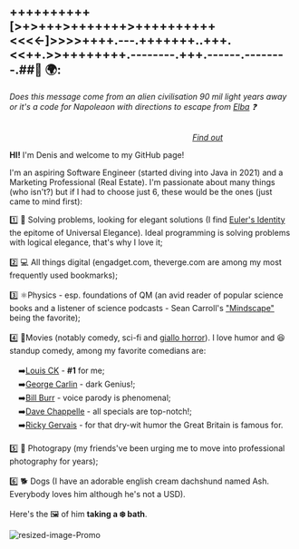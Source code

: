 ## ++++++++++[>+>+++>+++++++>++++++++++<<<<-]>>>>++++.---.+++++++..+++.<<++.>>++++++++.--------.+++.------.--------.##👋 🌍: 

*Does this message come from an alien civilisation 90 mil light years away or it's a code for Napoleaon with directions to escape from [Elba](https://www.history.com/news/elba-exile-napoleon-escape)&nbsp;:question:* <br> 

&nbsp;&nbsp;&nbsp;&nbsp;&nbsp;&nbsp;&nbsp;&nbsp;&nbsp;&nbsp;
&nbsp;&nbsp;&nbsp;&nbsp;&nbsp;&nbsp;&nbsp;&nbsp;&nbsp;&nbsp;
&nbsp;&nbsp;&nbsp;&nbsp;&nbsp;&nbsp;&nbsp;&nbsp;&nbsp;&nbsp;
&nbsp;&nbsp;&nbsp;&nbsp;&nbsp;&nbsp;&nbsp;&nbsp;&nbsp;&nbsp;
&nbsp;&nbsp;&nbsp;&nbsp;&nbsp;&nbsp;&nbsp;&nbsp;&nbsp;&nbsp;
&nbsp;&nbsp;&nbsp;&nbsp;&nbsp;&nbsp;&nbsp;&nbsp;&nbsp;&nbsp;
&nbsp;&nbsp;&nbsp;&nbsp;&nbsp;&nbsp;&nbsp;&nbsp;&nbsp;&nbsp;
&nbsp;&nbsp;&nbsp;&nbsp;&nbsp;&nbsp;&nbsp;&nbsp;&nbsp;&nbsp;
&nbsp;&nbsp;&nbsp;&nbsp;&nbsp;&nbsp;&nbsp;&nbsp;&nbsp;&nbsp;
&nbsp;&nbsp;&nbsp;&nbsp;&nbsp;&nbsp;&nbsp;&nbsp;&nbsp;&nbsp;
&nbsp;&nbsp;&nbsp;&nbsp;&nbsp;&nbsp;&nbsp;&nbsp;&nbsp;&nbsp;
&nbsp;&nbsp;&nbsp;&nbsp;&nbsp;&nbsp;&nbsp;&nbsp;&nbsp;&nbsp;
&nbsp;&nbsp;&nbsp;&nbsp;&nbsp;&nbsp;&nbsp;&nbsp;&nbsp;&nbsp;
&nbsp;&nbsp;&nbsp;&nbsp;&nbsp;&nbsp;&nbsp;&nbsp;&nbsp;&nbsp;
&nbsp;&nbsp;&nbsp;&nbsp;&nbsp;&nbsp;&nbsp;&nbsp;&nbsp;&nbsp;
&nbsp;&nbsp;&nbsp;&nbsp;&nbsp;&nbsp;&nbsp;&nbsp;&nbsp;&nbsp;
&nbsp;&nbsp;&nbsp;&nbsp;&nbsp;&nbsp;&nbsp;&nbsp;&nbsp;&nbsp;
&nbsp;&nbsp;&nbsp;&nbsp;&nbsp;&nbsp;&nbsp;&nbsp;&nbsp;
&nbsp;&nbsp;&nbsp;&nbsp;&nbsp;
*[Find out](https://en.wikipedia.org/wiki/Brainfuck)*

<p><strong>HI!</strong> I'm Denis and welcome to my GitHub page! </p>
<p>I'm an aspiring Software Engineer (started diving into Java in 2021) and a Marketing Professional (Real Estate). I'm passionate about many things (who isn't?) but if I had to choose just 6, these would be the ones (just came to mind first):<p>



1️⃣ 🔭 Solving problems, looking for elegant solutions (I find [Euler's Identity](https://www.livescience.com/51399-eulers-identity.html) the epitome of Universal Elegance). Ideal programming is solving problems with logical elegance, that's why I love it; <br>
  <br>
2️⃣ 💻 All things digital (engadget.com, theverge.com are among my most frequently used bookmarks);<br>
  <br>
3️⃣ ⚛️Physics - esp. foundations of QM  (an avid reader of popular science books and a listener of science podcasts - Sean Carroll's ["Mindscape"](https://www.preposterousuniverse.com/podcast/) being the favorite);<br>
  <br>
4️⃣ 🎥Movies (notably comedy, sci-fi and [giallo horror](https://en.wikipedia.org/wiki/Giallo)). I love humor and 😆 standup comedy, among my favorite comedians are: <br>
  <br>
&nbsp;&nbsp;&nbsp;&nbsp;➡️[Louis CK](https://www.youtube.com/watch?v=wali_4tdQ-g) - <strong>#1</strong> for me; <br>
&nbsp;&nbsp;&nbsp;&nbsp;➡️[George Carlin](https://www.youtube.com/watch?v=Hy-sVByUHqE) - dark Genius!;<br>
&nbsp;&nbsp;&nbsp;&nbsp;➡️[Bill Burr](https://www.youtube.com/watch?v=h3g64swMf1M&t=354s) - voice parody is phenomenal;<br>
&nbsp;&nbsp;&nbsp;&nbsp;➡️[Dave Chappelle](https://www.youtube.com/watch?v=z2Rw3HspWY0) - all specials are top-notch!;<br>
&nbsp;&nbsp;&nbsp;&nbsp;➡️[Ricky Gervais](https://www.youtube.com/watch?v=iaAVp54twDA&t=280s) - for that dry-wit humor the Great Britain is famous for.</pre><br>
<br>
5️⃣ 📸 Photograpy (my friends've been urging me to move into professional photography for years);<br>
<br>
6️⃣ 🐕 Dogs (I have an adorable english cream dachshund named Ash. Everybody loves him although he's not a USD).<br>
<br>
Here's the 🖼️ of him <strong>taking a ❄️ bath</strong>.


![resized-image-Promo](https://user-images.githubusercontent.com/92051076/147075507-372b7083-eb80-4408-9057-eed807cb0457.jpeg)







